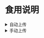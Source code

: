 # 食用说明  

<details> <summary> 自动上传 </summary>  

```
sudo -i wget https://raw.githubusercontent.com/Jason6111/ck/main/autock.sh
```  
或  
```
sudo -i wget https://gitee.com/Jason6111/ck/raw/main/autock.sh
```
```
sudo -i vi autock.sh 
```
```
sudo -i sh autock.sh
```  
</details>

<details> <summary> 手动上传 </summary>  

```
sudo -i wget https://raw.githubusercontent.com/Jason6111/ck/main/ck.sh && sh ck.sh
```  
或  
```
sudo -i wget https://gitee.com/Jason6111/ck/raw/main/ck.sh && sh ck.sh
```
